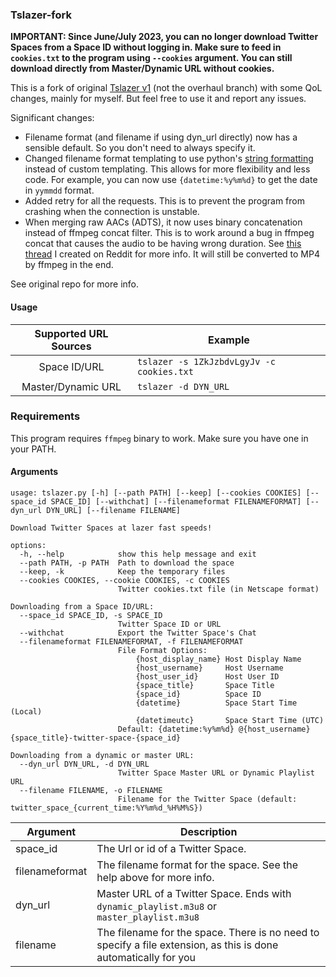 ### Tslazer-fork

**IMPORTANT: Since June/July 2023, you can no longer download Twitter Spaces from a Space ID without logging in. Make sure to feed in `cookies.txt` to the program using `--cookies` argument. You can still download directly from Master/Dynamic URL without cookies.**

This is a fork of original [Tslazer v1](https://github.com/HoloArchivists/tslazer) (not the overhaul branch) with some QoL changes, mainly for myself. But feel free to use it and report any issues.

Significant changes:
- Filename format (and filename if using dyn_url directly) now has a sensible default. So you don't need to always specify it.
- Changed filename format templating to use python's [string formatting](https://docs.python.org/3/library/string.html#format-string-syntax) instead of custom templating. This allows for more flexibility and less code. For example, you can now use `{datetime:%y%m%d}` to get the date in `yymmdd` format.
- Added retry for all the requests. This is to prevent the program from crashing when the connection is unstable.
- When merging raw AACs (ADTS), it now uses binary concatenation instead of ffmpeg concat filter. This is to work around a bug in ffmpeg concat that causes the audio to be having wrong duration. See [this thread](https://www.reddit.com/r/ffmpeg/comments/13pds8a/why_does_concatenate_raw_aac_files_directly_into/) I created on Reddit for more info. It will still be converted to MP4 by ffmpeg in the end.

See original repo for more info.

#### Usage

|  Supported URL Sources | Example|
| :------------: | -------------- |
| Space ID/URL | `tslazer -s 1ZkJzbdvLgyJv -c cookies.txt` |
| Master/Dynamic URL| `tslazer -d DYN_URL` |

### Requirements
This program requires `ffmpeg` binary to work. Make sure you have one in your PATH.

#### Arguments
    usage: tslazer.py [-h] [--path PATH] [--keep] [--cookies COOKIES] [--space_id SPACE_ID] [--withchat] [--filenameformat FILENAMEFORMAT] [--dyn_url DYN_URL] [--filename FILENAME]

    Download Twitter Spaces at lazer fast speeds!

    options:
      -h, --help            show this help message and exit
      --path PATH, -p PATH  Path to download the space
      --keep, -k            Keep the temporary files
      --cookies COOKIES, --cookie COOKIES, -c COOKIES
                            Twitter cookies.txt file (in Netscape format)

    Downloading from a Space ID/URL:
      --space_id SPACE_ID, -s SPACE_ID
                            Twitter Space ID or URL
      --withchat            Export the Twitter Space's Chat
      --filenameformat FILENAMEFORMAT, -f FILENAMEFORMAT
                            File Format Options:
                                {host_display_name} Host Display Name
                                {host_username}     Host Username
                                {host_user_id}      Host User ID
                                {space_title}       Space Title
                                {space_id}          Space ID
                                {datetime}          Space Start Time (Local)
                                {datetimeutc}       Space Start Time (UTC)
                            Default: {datetime:%y%m%d} @{host_username} {space_title}-twitter-space-{space_id}

    Downloading from a dynamic or master URL:
      --dyn_url DYN_URL, -d DYN_URL
                            Twitter Space Master URL or Dynamic Playlist URL
      --filename FILENAME, -o FILENAME
                            Filename for the Twitter Space (default: twitter_space_{current_time:%Y%m%d_%H%M%S})

|  Argument  |  Description |
| ------------ | ------------ |
| space_id | The Url or id of a Twitter Space. |
| filenameformat | The filename format for the space. See the help above for more info. |
| dyn_url | Master URL of a Twitter Space. Ends with `dynamic_playlist.m3u8` or `master_playlist.m3u8` |
| filename | The filename for the space. There is no need  to specify a file extension, as this is done automatically for you |